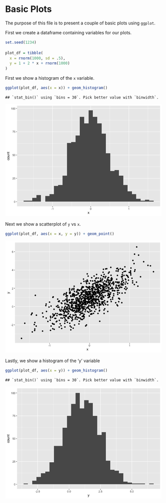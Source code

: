 Basic Plots
================

The purpose of this file is to present a couple of basic plots using
`ggplot`.

First we create a dataframe containing variables for our plots.

``` r
set.seed(1234)

plot_df = tibble(
  x = rnorm(1000, sd = .5),
  y = 1 + 2 * x + rnorm(1000)
)
```

First we show a histogram of the `x` variable.

``` r
ggplot(plot_df, aes(x = x)) + geom_histogram()
```

    ## `stat_bin()` using `bins = 30`. Pick better value with `binwidth`.

![](rmd_basic_plots--2-_files/figure-gfm/x_hist-1.png)<!-- -->

Next we show a scatterplot of `y` vs `x`.

``` r
ggplot(plot_df, aes(x = x, y = y)) + geom_point()
```

![](rmd_basic_plots--2-_files/figure-gfm/yx_scatter-1.png)<!-- -->

Lastly, we show a histogram of the ‘y’ variable

``` r
ggplot(plot_df, aes(x = y)) + geom_histogram()
```

    ## `stat_bin()` using `bins = 30`. Pick better value with `binwidth`.

![](rmd_basic_plots--2-_files/figure-gfm/y_hist-1.png)<!-- -->
